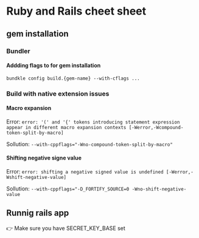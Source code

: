 # Ruby and Rails cheet sheet

## gem installation

### Bundler

#### Addding flags to for gem installation
`bundkle config build.{gem-name} --with-cflags ...`

### Build with native extension issues

#### Macro expansion

Error: `error: '(' and '{' tokens introducing statement expression appear in different macro expansion contexts [-Werror,-Wcompound-token-split-by-macro]`

Sollution: `--with-cppflags="-Wno-compound-token-split-by-macro"`

#### Shifting negative signe value

Error: `error: shifting a negative signed value is undefined [-Werror,-Wshift-negative-value]`

Sollution: `--with-cppflags="-D_FORTIFY_SOURCE=0 -Wno-shift-negative-value`

## Runnig rails app

:point_right: Make sure you have SECRET_KEY_BASE set
